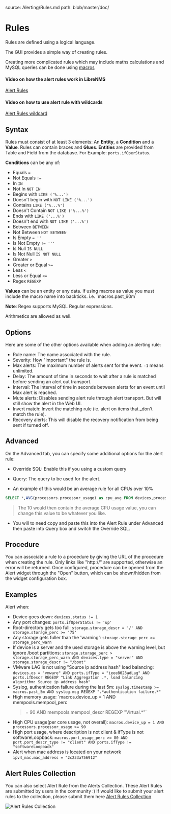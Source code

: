 source: Alerting/Rules.md
path: blob/master/doc/

# Rules

Rules are defined using a logical language.

The GUI provides a simple way of creating rules.

Creating more complicated rules which may include maths calculations
and MySQL queries can be done using [macros](Macros.md)

#### Video on how the alert rules work in LibreNMS

[Alert Rules](https://youtu.be/ryv0j8GEkhM)

#### Video on how to use alert rule with wildcards

[Alert Rules wildcard](https://youtu.be/eYYioFNcrAk)

## Syntax

Rules must consist of at least 3 elements: An __Entity__, a __Condition__ and a __Value__.
Rules can contain braces and __Glues__.
__Entities__ are provided from Table and Field from the database. For Example: `ports.ifOperStatus`.

__Conditions__ can be any of:

- Equals `=`
- Not Equals `!=`
- In `IN`
- Not In `NOT IN`
- Begins with `LIKE ('%...')`
- Doesn't begin with `NOT LIKE ('%...')`
- Contains `LIKE ('%...%')`
- Doesn't Contain `NOT LIKE ('%...%')`
- Ends with `LIKE ('...%')`
- Doesn't end with `NOT LIKE ('...%')`
- Between `BETWEEN`
- Not Between `NOT BETWEEN`
- Is Empty `= ''`
- Is Not Empty `!= '''`
- Is Null `IS NULL`
- Is Not Null `IS NOT NULL`
- Greater `>`
- Greater or Equal `>=`
- Less `<`
- Less or Equal `<=`
- Regex `REGEXP`

__Values__ can be an entity or any data. If using macros as value you
must include the macro name into backticks. i.e. \`macros.past_60m\`

__Note__: Regex supports MySQL Regular expressions.

Arithmetics are allowed as well.

## Options

Here are some of the other options available when adding an alerting rule:

- Rule name: The name associated with the rule.
- Severity: How "important" the rule is.
- Max alerts: The maximum number of alerts sent for the event.  `-1` means unlimited.
- Delay: The amount of time in seconds to wait after a rule is matched
  before sending an alert out transport.
- Interval: The interval of time in seconds between alerts for an
  event until Max alert is reached.
- Mute alerts: Disables sending alert rule through alert
  transport. But will still show the alert in the Web UI.
- Invert match: Invert the matching rule (ie. alert on items that
  _don't match the rule).
- Recovery alerts: This will disable the recovery notification from
  being sent if turned off.

## Advanced

On the Advanced tab, you can specify some additional options for the alert rule:

- Override SQL: Enable this if you using a custom query
- Query: The query to be used for the alert.

- An example of this would be an average rule for all CPUs over 10%

```sql
SELECT *,AVG(processors.processor_usage) as cpu_avg FROM devices,processors WHERE (devices.device_id = ? AND devices.device_id = processors.device_id) AND (devices.status = 1 && (devices.disabled = 0 && devices.ignore = 0)) = 1 HAVING AVG(processors.processor_usage)  > 10
```

> The 10 would then contain the average CPU usage value, you can
> change this value to be whatever you like.

- You will to need copy and paste this into the Alert Rule under
  Advanced then paste into Query box and switch the Override SQL.

## Procedure

You can associate a rule to a procedure by giving the URL of the
procedure when creating the rule. Only links like "http://" are
supported, otherwise an error will be returned. Once configured,
procedure can be opened from the Alert widget through the "Open"
button, which can be shown/hidden from the widget configuration box.

## Examples

Alert when:

- Device goes down: `devices.status != 1`
- Any port changes: `ports.ifOperStatus != 'up'`
- Root-directory gets too full: `storage.storage_descr = '/' AND
  storage.storage_perc >= '75'`
- Any storage gets fuller than the 'warning': `storage.storage_perc >= storage_perc_warn`
- If device is a server and the used storage is above the warning
  level, but ignore /boot partitions: `storage.storage_perc >
  storage.storage_perc_warn AND devices.type = "server" AND
  storage.storage_descr != "/boot"`
- VMware LAG is not using "Source ip address hash" load balancing:
  `devices.os = "vmware" AND ports.ifType = "ieee8023adLag" AND
  ports.ifDescr REGEXP "Link Aggregation .*, load balancing algorithm:
  Source ip address hash"`
- Syslog, authentication failure during the last 5m:
  `syslog.timestamp >= macros.past_5m AND syslog.msg REGEXP ".*authentication failure.*"`
- High memory usage: `macros.device_up = 1 AND mempools.mempool_perc
  >= 90 AND mempools.mempool_descr REGEXP "Virtual.*"`
- High CPU usage(per core usage, not overall): `macros.device_up
  = 1 AND processors.processor_usage >= 90`
- High port usage, where description is not client & ifType is not
  softwareLoopback: `macros.port_usage_perc >= 80 AND
  port.port_descr_type != "client" AND ports.ifType != "softwareLoopback"`
- Alert when mac address is located on your network `ipv4_mac.mac_address = "2c233a756912"`

## Alert Rules Collection

You can also select Alert Rule from the Alerts Collection. These Alert
Rules are submitted by users in the community :) If would like to
submit your alert rules to the collection, please submit them here [Alert Rules Collection](https://github.com/librenms/librenms/blob/master/misc/alert_rules.json)

![Alert Rules Collection](/img/alert-rules-collection.png)
